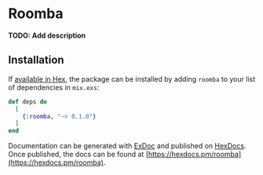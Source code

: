 # Roomba

**TODO: Add description**

## Installation

If [available in Hex](https://hex.pm/docs/publish), the package can be installed
by adding `roomba` to your list of dependencies in `mix.exs`:

```elixir
def deps do
  [
    {:roomba, "~> 0.1.0"}
  ]
end
```

Documentation can be generated with [ExDoc](https://github.com/elixir-lang/ex_doc)
and published on [HexDocs](https://hexdocs.pm). Once published, the docs can
be found at [https://hexdocs.pm/roomba](https://hexdocs.pm/roomba).

